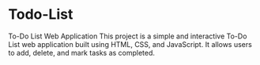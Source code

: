 # Todo-List
To-Do List Web Application This project is a simple and interactive To-Do List web application built using HTML, CSS, and JavaScript. It allows users to add, delete, and mark tasks as completed.
